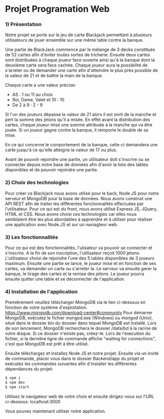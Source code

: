 # Projet Programation Web

### 1) Présentation

Notre projet se porte sur le jeu de carte Blackjack permettant à plusieurs utilisateurs de jouer ensemble sur une même table contre la banque.

Une partie de BlackJack commence par le mélange de 3 decks constitués de 52 cartes afin d'éviter toutes sortes de tricherie. Ensuite deux cartes sont distribuées à chaque joueur face ouverte ainsi qu'à la banque dont la deuxième carte sera face cachée. Chaque joueur aura la possibilité de s'arreter ou de demander une carte afin d'atteindre le plus près possible de la valeur de 21 et de battre la main de la banque.

Chaque carte a une valeur précise:
 - AS : 1 ou 11 au choix
 - Roi, Dame, Valet et 10 : 10
 - De 2 à 9 : 2 - 9

Si l'un des joueurs dépasse la valeur de 21 alors il est sorti de la manche et pert la somme des jetons qu'il a misée. En effet avant la distribution des cartes, chaque joueur mise une somme attribuée à la manche qui va être jouée. Si un joueur gagne contre la banque, il remporte le double de sa mise.

En ce qui concerne le comportement de la banque, celle-ci demandera une carte jusqu'à ce qu'elle atteigne la valeur de 17 ou plus.

Avant de pouvoir rejoindre une partie, un utilisateur doit s'inscrire ou se connecter depuis notre base de données afin d'avoir la liste des tables disponibles et de pouvoir rejoindre une partie.

### 2) Choix des technologies

Pour créer ce Blackjack nous avons utilisé pour le back, Node.JS pour notre serveur et MongoDB pour la base de données. Nous avons construit une API REST afin de traiter les différentes fonctionnalités effectuées par l'utilisateur.
Pour ce qui est du front, nous avons utilisé Express JS, JQuery, HTML et CSS.
Nous avons choisi ces technologies car elles nous semblaient être les plus abordables à apprendre et à utiliser pour réaliser une application avec Node.JS et sur un naviagteur web.

### 3) Les fonctionnalités

Pour ce qui est des fonctionnalités, l'ulisateur va pouvoir se connecter et s'inscrire. A la fin de son inscription, l'utilisateur reçoit 1000 jetons.
L'utilisateur choisi de rejoindre l'une des 5 tables disponibles de 3 joueurs maximum. Ensuite une partie se lance, le joueur mise et en fonction de ses cartes, va demander un carte ou s'arreter la. Le serveur va ensuite gerer la banque, le tirage des cartes et la remise des jetons.
Le joueur pourra ensuite quitter une table et se déconnecter de l'application.

### 4) Installation de l'application

Premièrement veuillez télécharger MongoDB via le lien ci-dessous en fonction de votre système d'exploitation.
https://www.mongodb.com/download-center#community
Pour démarrer MongoDB, exécutez le fichier mongod.exe (Windows) ou mongod (Unix), situé dans le dossier bin du dossier dans lequel MongoDB est installé. Lors de son lancement, MongoDB recherchera le dossier /data/bd à la racine de votre disque. Si ce dossier n'existe pas, créez-le.
Lors de l'execution du fichier, si la dernière ligne de commande affiche "waiting for connections", c'est que MongoDB est prêt à être utilisé.

Ensuite téléchargez et installez Node JS et notre projet. Ensuite via un invité de commande, placer vous dans le dossier Backend/app du projet et exécutez les commandes suivantes afin d'installer les différentes dépendances du projet:
```sh
$ npm i
$ npm dev
$ npm start
```

Utilisez le navigateur web de votre choix et ensuite dirigez-vous sur l'URL ci-dessous:
localhost:3000

Vous pouvez maintenant utiliser notre application.

